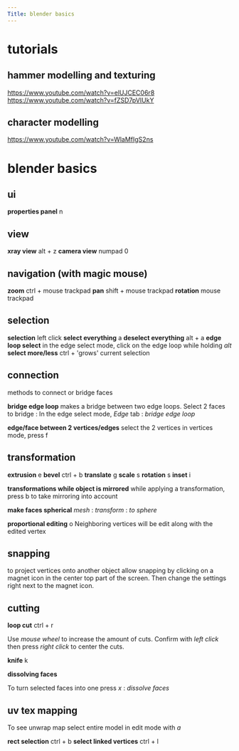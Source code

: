 ```yaml
---
Title: blender basics
---
```


# tutorials

## hammer modelling and texturing
https://www.youtube.com/watch?v=elUJCEC06r8
https://www.youtube.com/watch?v=fZSD7pVIUkY

## character modelling
https://www.youtube.com/watch?v=WlaMfIgS2ns


# blender basics

## ui

**properties panel** n

## view
**xray view** alt + z
**camera view** numpad 0


## navigation (with magic mouse)

**zoom** ctrl + mouse trackpad
**pan** shift + mouse trackpad
**rotation** mouse trackpad

## selection

**selection** left click
**select everything** a
**deselect everything** alt + a
**edge loop select** 
in the edge select mode, click on the edge loop while holding *alt*
**select more/less** ctrl +
'grows' current selection 

## connection
methods to connect or bridge faces 

**bridge edge loop**
makes a bridge between two edge loops. Select 2 faces to bridge : In the edge select mode, *Edge* tab : *bridge edge loop* 
 
**edge/face between 2 vertices/edges** 
 select the 2 vertices in vertices mode, press f
 
## transformation

**extrusion** e
**bevel** ctrl + b
**translate** g
**scale** s
**rotation** s
**inset** i

**transformations while object is mirrored**
while applying a transformation, press b to take mirroring into account

**make faces spherical**
*mesh* : *transform* : *to sphere*

**proportional editing** o
Neighboring vertices will be edit along with the edited vertex

## snapping

to project vertices onto another object allow snapping by clicking on a magnet icon in the center top part of the screen. Then change the settings right next to the magnet icon. 



## cutting

**loop cut** ctrl + r

Use *mouse wheel* to increase the amount of cuts. Confirm with *left click* then press *right click* to center the cuts.

**knife** k

**dissolving faces**

To turn selected faces into one press *x* : *dissolve faces*

## uv tex mapping
To see unwrap map select entire model in edit mode with *a*

**rect selection** ctrl + b
**select linked vertices** ctrl + l

